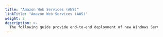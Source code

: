 ```yaml
---
title: "Amazon Web Services (AWS)"
linkTitle: "Amazon Web Services (AWS)"
weight: 2
description: >-
  The following guide provide end-to-end deployment of new Windows Server install with SQL Server in AWS and onboarding to Azure with Azure Arc using Terraform.
---
```



